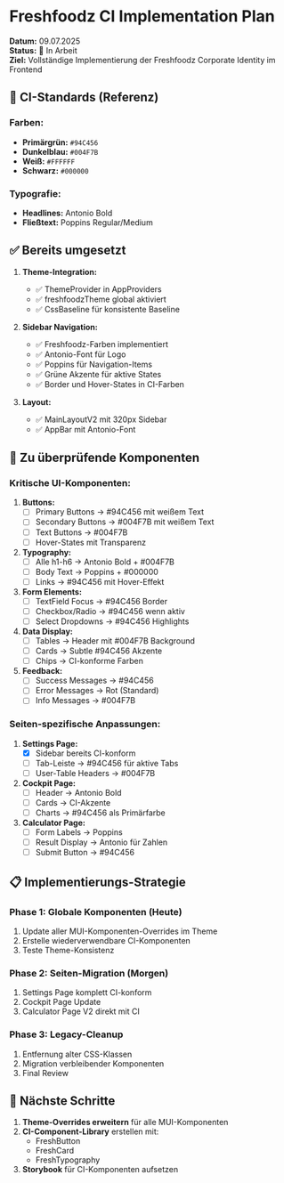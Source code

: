 # Freshfoodz CI Implementation Plan

**Datum:** 09.07.2025  
**Status:** 🔄 In Arbeit  
**Ziel:** Vollständige Implementierung der Freshfoodz Corporate Identity im Frontend

## 🎨 CI-Standards (Referenz)

### Farben:
- **Primärgrün:** `#94C456` 
- **Dunkelblau:** `#004F7B`
- **Weiß:** `#FFFFFF`
- **Schwarz:** `#000000`

### Typografie:
- **Headlines:** Antonio Bold
- **Fließtext:** Poppins Regular/Medium

## ✅ Bereits umgesetzt

1. **Theme-Integration:**
   - ✅ ThemeProvider in AppProviders
   - ✅ freshfoodzTheme global aktiviert
   - ✅ CssBaseline für konsistente Baseline

2. **Sidebar Navigation:**
   - ✅ Freshfoodz-Farben implementiert
   - ✅ Antonio-Font für Logo
   - ✅ Poppins für Navigation-Items
   - ✅ Grüne Akzente für aktive States
   - ✅ Border und Hover-States in CI-Farben

3. **Layout:**
   - ✅ MainLayoutV2 mit 320px Sidebar
   - ✅ AppBar mit Antonio-Font

## 🔄 Zu überprüfende Komponenten

### Kritische UI-Komponenten:

1. **Buttons:**
   - [ ] Primary Buttons → #94C456 mit weißem Text
   - [ ] Secondary Buttons → #004F7B mit weißem Text
   - [ ] Text Buttons → #004F7B
   - [ ] Hover-States mit Transparenz

2. **Typography:**
   - [ ] Alle h1-h6 → Antonio Bold + #004F7B
   - [ ] Body Text → Poppins + #000000
   - [ ] Links → #94C456 mit Hover-Effekt

3. **Form Elements:**
   - [ ] TextField Focus → #94C456 Border
   - [ ] Checkbox/Radio → #94C456 wenn aktiv
   - [ ] Select Dropdowns → #94C456 Highlights

4. **Data Display:**
   - [ ] Tables → Header mit #004F7B Background
   - [ ] Cards → Subtle #94C456 Akzente
   - [ ] Chips → CI-konforme Farben

5. **Feedback:**
   - [ ] Success Messages → #94C456
   - [ ] Error Messages → Rot (Standard)
   - [ ] Info Messages → #004F7B

### Seiten-spezifische Anpassungen:

1. **Settings Page:**
   - [x] Sidebar bereits CI-konform
   - [ ] Tab-Leiste → #94C456 für aktive Tabs
   - [ ] User-Table Headers → #004F7B

2. **Cockpit Page:**
   - [ ] Header → Antonio Bold
   - [ ] Cards → CI-Akzente
   - [ ] Charts → #94C456 als Primärfarbe

3. **Calculator Page:**
   - [ ] Form Labels → Poppins
   - [ ] Result Display → Antonio für Zahlen
   - [ ] Submit Button → #94C456

## 📋 Implementierungs-Strategie

### Phase 1: Globale Komponenten (Heute)
1. Update aller MUI-Komponenten-Overrides im Theme
2. Erstelle wiederverwendbare CI-Komponenten
3. Teste Theme-Konsistenz

### Phase 2: Seiten-Migration (Morgen)
1. Settings Page komplett CI-konform
2. Cockpit Page Update
3. Calculator Page V2 direkt mit CI

### Phase 3: Legacy-Cleanup
1. Entfernung alter CSS-Klassen
2. Migration verbleibender Komponenten
3. Final Review

## 🚀 Nächste Schritte

1. **Theme-Overrides erweitern** für alle MUI-Komponenten
2. **CI-Component-Library** erstellen mit:
   - FreshButton
   - FreshCard
   - FreshTypography
3. **Storybook** für CI-Komponenten aufsetzen